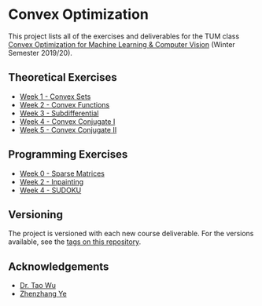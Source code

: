 # Convex Optimization
This project lists all of the exercises and deliverables for the TUM class [Convex Optimization for Machine Learning &amp; Computer Vision](https://vision.in.tum.de/teaching/ws2019/cvx4cv) (Winter Semester 2019/20).

## Theoretical Exercises
* [Week 1 - Convex Sets](https://github.com/uzairakbar/convex-optimization/blob/master/exercises/week1/solutionSubmission1.pdf)
* [Week 2 - Convex Functions](https://github.com/uzairakbar/convex-optimization/blob/master/exercises/week2/solutionSubmission2.pdf)
* [Week 3 - Subdifferential](https://github.com/uzairakbar/convex-optimization/blob/master/exercises/week3/solutionSubmission3.pdf)
* [Week 4 - Convex Conjugate I](https://github.com/uzairakbar/convex-optimization/blob/master/exercises/week4/solutionSubmission4.pdf)
* [Week 5 - Convex Conjugate II](https://github.com/uzairakbar/convex-optimization/blob/master/exercises/week5/solutionSubmission5.pdf)

## Programming Exercises
* [Week 0 - Sparse Matrices](https://github.com/uzairakbar/convex-optimization/blob/master/exercises/week0/programmingSubmission0/sparseMatrices.ipynb)
* [Week 2 - Inpainting](https://github.com/uzairakbar/convex-optimization/blob/master/exercises/week2/programmingSubmission2/inpainting.ipynb)
* [Week 4 - SUDOKU](https://github.com/uzairakbar/convex-optimization/blob/master/exercises/week4/programmingSubmission4/SUDOKU.ipynb)

## Versioning

The project is versioned with each new course deliverable. For the versions available, see the [tags on this repository](https://github.com/uzairakbar/convex-optimization/tags).

## Acknowledgements

* [Dr. Tao Wu](https://vision.in.tum.de/members/wuta)
* [Zhenzhang Ye](https://vision.in.tum.de/members/yez)
